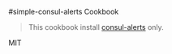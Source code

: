 #simple-consul-alerts Cookbook
>This cookbook install [consul-alerts](https://github.com/AcalephStorage/consul-alerts) only.


MIT